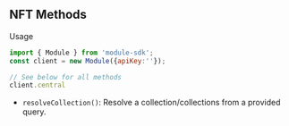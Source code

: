 ## NFT Methods

Usage
```js
import { Module } from 'module-sdk';
const client = new Module({apiKey:''});

// See below for all methods
client.central
```

- `resolveCollection()`: Resolve a collection/collections from a provided query.



